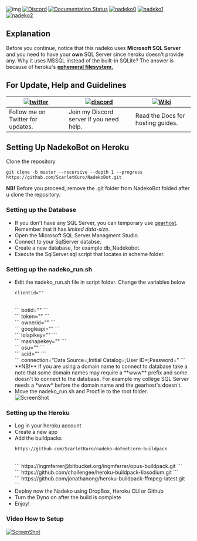 ![img](https://ci.appveyor.com/api/projects/status/gmu6b3ltc80hr3k9?svg=true)
[![Discord](https://discordapp.com/api/guilds/117523346618318850/widget.png)](https://discord.gg/nadekobot)
[![Documentation Status](https://readthedocs.org/projects/nadekobot/badge/?version=latest)](http://nadekobot.readthedocs.io/en/latest/?badge=latest)
[![nadeko0](https://cdn.discordapp.com/attachments/266240393639755778/281920716809699328/part1.png)](http://nadekobot.xyz)
[![nadeko1](https://cdn.discordapp.com/attachments/266240393639755778/281920134967328768/part2.png)](https://discordapp.com/oauth2/authorize?client_id=170254782546575360&scope=bot&permissions=66186303)
[![nadeko2](https://cdn.discordapp.com/attachments/266240393639755778/281920161311883264/part3.png)](http://nadekobot.readthedocs.io/en/latest/Commands%20List/)

## Explanation
Before you continue, notice that this nadeko uses **Microsoft SQL Server** and you need to have your **own** SQL Server since heroku doesn't provide any.
Why it uses MSSQL instead of the built-in SQLite? The answer is because of heroku's [**ephemeral filesystem.**](https://devcenter.heroku.com/articles/dynos#ephemeral-filesystem)

## For Update, Help and Guidelines

| [![twitter](https://cdn.discordapp.com/attachments/155726317222887425/252192520094613504/twiter_banner.JPG)](https://twitter.com/TheNadekoBot) | [![discord](https://cdn.discordapp.com/attachments/266240393639755778/281920766490968064/discord.png)](https://discord.gg/nadekobot) | [![Wiki](https://cdn.discordapp.com/attachments/266240393639755778/281920793330581506/datcord.png)](http://nadekobot.readthedocs.io/en/latest/)
| --- | --- | --- |
| Follow me on Twitter for updates. | Join my Discord server if you need help. | Read the Docs for hosting guides. |

## Setting Up NadekoBot on Heroku
Clone the repository

`git clone -b master --recursive --depth 1 --progress https://github.com/ScarletKuro/NadekoBot.git`

**NB!** Before you proceed, remove the .git folder from NadekoBot folded after u clone the repository.

### Setting up the Database
- If you don't have any SQL Server, you can temporary use [gearhost](https://www.gearhost.com/). Remember that it has *limited data-size*.
- Open the Microsoft SQL Server Managment Studio.
- Connect to your SqlServer databse.
- Create a new database, for example db_Nadekobot.
- Execute the SqlServer.sql script that locates in scheme folder.

### Setting up the nadeko_run.sh
- Edit the nadeko_run.sh file in script folder.
Change the variables below
	<br />
    ```
    clientid=""
	```
	<br />
	```
    botid=""
	```
	<br />
	```
    token=""
	```
	<br />
	```
    ownerid=""
	```
	<br />
	```
    googleapi=""
	```
	<br />
	```
    lolapikey=""
	```
	<br />
	```
    mashapekey=""
	```
	<br />
	```
    osu=""
	```
	<br />
	```
    scid=""
	```
	<br />
	```
    connection="Data Source=;Initial Catalog=;User ID=;Password="
    ```
    **NB!** If you are using a domain name to connect to database take a note that some domain names may require a **www** prefix and some doesn't to connect to the database.
	For example my college SQL Server needs a *www* before the domain name and the gearhost's doesn't.
- Move the nadeko_run.sh and Procfile to the root folder.<br />
![ScreenShot](http://i.imgur.com/RxQ6QtH.png)

### Setting up the Heroku
- Log in your heroku account
- Create a new app
- Add the buildpacks
	<br />
    ```
    https://github.com/ScarletKuro/nadeko-dotnetcore-buildpack
    ```
	<br />
    ```
    https://ingmferrer@bitbucket.org/ingmferrer/opus-buildpack.git
    ```
	<br />
    ```
    https://github.com/challengee/heroku-buildpack-libsodium.git
    ```
	<br />
    ```
    https://github.com/jonathanong/heroku-buildpack-ffmpeg-latest.git
    ```
- Deploy now the Nadeko using DropBox, Heroku CLI or Github
- Turn the Dyno on after the build is complete
- Enjoy!

### Video How to Setup
[![ScreenShot](http://i.imgur.com/PaplNYc.png)](https://www.youtube.com/watch?v=GBi3_s2NujA)